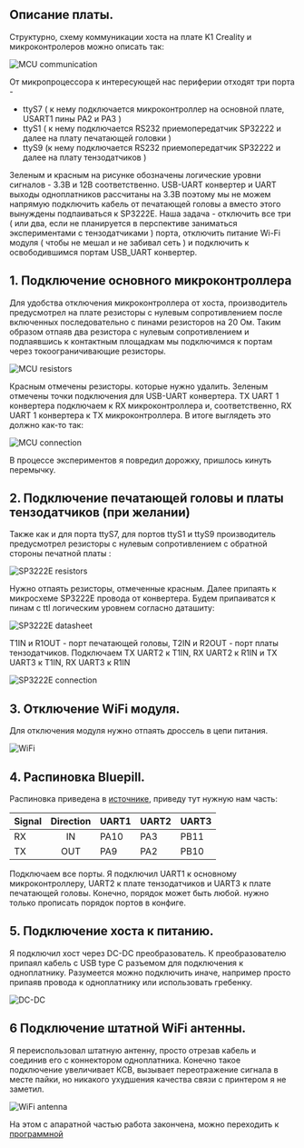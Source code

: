 ## Описание платы.  
Структурно, схему коммуникации хоста на плате K1 Creality и микроконтролеров можно описать так:

![](/images/pcb_overview.jpg "MCU communication") 

От микропроцессора к интересующей нас периферии отходят три порта -   
- ttyS7 ( к нему подключается микроконтроллер на основной плате, USART1 пины PA2 и PA3 )
- ttyS1 ( к нему подключается RS232 приемопередатчик SP32222 и далее на плату печатающей головки )
- ttyS9 (к нему подключается RS232 приемопередатчик SP32222 и далее на плату тензодатчиков )  

Зеленым и красным на рисунке обозначены логические уровни сигналов - 3.3В и 12В соответственно. USB-UART конвертер и UART выходы одноплатников рассчитаны на 3.3В поэтому мы не можем напрямую подключить кабель от печатающей головы а вместо этого вынуждены подпаиваться к SP3222E. Наша задача - отключить все три ( или два, если не планируется в перспективе заниматься экспериментами с тензодатчиками ) порта, отключить питание Wi-Fi модуля ( чтобы не мешал и не забивал сеть ) и подключить к освободившимся портам USB_UART конвертер. 

## 1. Подключение основного микроконтроллера 

Для удобства отключения микроконтроллера от хоста, производитель предусмотрел на плате резисторы с нулевым сопротивлением после включенных последовательно с пинами резисторов на 20 Ом. Таким образом отпаяв два резистора с нулевым сопротивлением и подпаявшись к контактным площадкам мы подключимся к портам через токоограничивающие резисторы.

![](/images/mcu_resistors.jpg "MCU resistors")  

Красным отмечены резисторы. которые нужно удалить. Зеленым отмечены точки подключения для USB-UART конвертера. TX UART 1 конвертера подключаем к RX микроконтроллера и, соответственно, RX UART 1 конвертера к TX микроконтроллера. В итоге выглядеть это должно как-то так:

![](/images/mcu_connection.jpg "MCU connection")  

В процессе экспериментов я повредил дорожку, пришлось кинуть перемычку.

## 2. Подключение печатающей головы и платы тензодатчиков (при желании)

Также как и для порта ttyS7, для портов ttyS1 и ttyS9 производитель предусмотрел резисторы с нулевым сопротивлением с обратной стороны печатной платы :

![](/images/sp3222_resistors.jpg "SP3222E resistors")  

Нужно отпаять резисторы, отмеченные красным. Далее припаять к микросхеме SP3222E провода от конвертера. Будем припаиватся к пинам с ttl логическим уровнем cогласно даташиту:

![](/images/sp3222E_datasheet.jpg "SP3222E datasheet")  

T1IN и R1OUT - порт печатающей головы, T2IN и R2OUT - порт платы тензодатчиков.
Подключаем TX UART2 к T1IN, RX UART2 к R1IN и TX UART3 к T1IN, RX UART3 к R1IN


![](/images/sp3222E_connection.jpg "SP3222E connection")  

## 3. Отключение WiFi модуля.  

Для отключения модуля нужно отпаять дроссель в цепи питания. 

![](/images/WiFi_modulei.jpg "WiFi")  

## 4. Распиновка Bluepill.  

Распиновка приведена в [источнике](https://github.com/r2axz/bluepill-serial-monster), приведу тут нужную нам часть:

| Signal |   Direction   |     UART1     |     UART2     |     UART3     |
|:-------|:-------------:|:--------------|:--------------|:--------------|
|   RX   |      IN       |      PA10     |      PA3      |      PB11     |
|   TX   |      OUT      |      PA9      |      PA2      |      PB10     |

Подключаем все порты. Я подключил UART1 к основному микроконтроллеру, UART2 к плате тензодатчиков и UART3 к плате печатающей головы. Конечно, порядок может быть любой. нужно только прописать порядок портов в конфиге.   

## 5. Подключение хоста к питанию.

Я подключил хост через DC-DC преобразователь. К преобразователю припаял кабель с USB type C разъемом для подключения к одноплатнику. Разумеется можно подключить иначе, например просто припаяв провода к одноплатнику или использовать гребенку. 

![](/images/DC-DC.jpg "DC-DC")

## 6 Подключение штатной WiFi антенны.

Я переиспользовал штатную антенну, просто отрезав кабель и соединив его с коннектором одноплатника. Конечно такое подключение увеличивает КСВ, вызывает переотражение сигнала в месте пайки, но никакого ухудшения качества связи с принтером я не заметил. 

![](/images/WiFi_antenna.jpg "WiFi antenna")

На этом с апаратной частью работа закончена, можно переходить к [программной](Software.md)